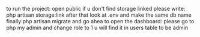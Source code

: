 to run the project: open public if u don't find storage linked please write: php artisan storage:link
after that look at .env and make the same db name 
finally:php artisan migrate 
and go ahea
to open the dashboard: please go to php my admin and change role to 1 u will find it in users table to be admin
